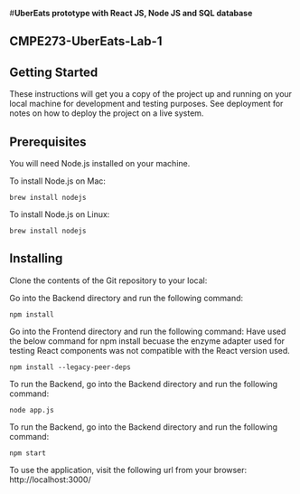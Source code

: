 #**UberEats prototype with React JS, Node JS and SQL database**

## **CMPE273-UberEats-Lab-1**

## Getting Started

These instructions will get you a copy of the project up and running on your local machine for development and testing purposes. See deployment for notes on how to deploy the project on a live system.

## Prerequisites

You will need Node.js installed on your machine.

To install Node.js on Mac:

`brew install nodejs`

To install Node.js on Linux:

`brew install nodejs`

## Installing

Clone the contents of the Git repository to your local:

Go into the Backend directory and run the following command:

`npm install`

Go into the Frontend directory and run the following command:
Have used the below command for npm install becuase the enzyme adapter used for testing React components was not compatible with the React version used.

`npm install --legacy-peer-deps`


To run the Backend, go into the Backend directory and run the following command:

`node app.js`

To run the Backend, go into the Backend directory and run the following command:

`npm start`

To use the application, visit the following url from your browser: http://localhost:3000/


